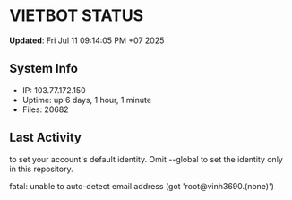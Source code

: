 # VIETBOT STATUS
**Updated**: Fri Jul 11 09:14:05 PM +07 2025

## System Info
- IP: 103.77.172.150
- Uptime: up 6 days, 1 hour, 1 minute
- Files: 20682

## Last Activity

to set your account's default identity.
Omit --global to set the identity only in this repository.

fatal: unable to auto-detect email address (got 'root@vinh3690.(none)')
